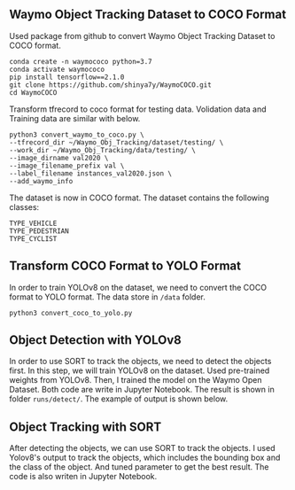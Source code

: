 
## Waymo Object Tracking Dataset to COCO Format
Used package from github to convert Waymo Object Tracking Dataset to COCO format.
```angular2html
conda create -n waymococo python=3.7
conda activate waymococo
pip install tensorflow==2.1.0
git clone https://github.com/shinya7y/WaymoCOCO.git
cd WaymoCOCO
```
Transform tfrecord to coco format for testing data.
Volidation data and Training data are similar with below.
```angular2html
python3 convert_waymo_to_coco.py \
--tfrecord_dir ~/Waymo_Obj_Tracking/dataset/testing/ \
--work_dir ~/Waymo_Obj_Tracking/data/testing/ \
--image_dirname val2020 \
--image_filename_prefix val \
--label_filename instances_val2020.json \
--add_waymo_info
```
The dataset is now in COCO format. The dataset contains the following classes:
```angular2html
TYPE_VEHICLE
TYPE_PEDESTRIAN
TYPE_CYCLIST
```
## Transform COCO Format to YOLO Format
In order to train YOLOv8 on the dataset, we need to convert the COCO format to YOLO format. The data store in `/data` folder.
```angular2html
python3 convert_coco_to_yolo.py
```
## Object Detection with YOLOv8
In order to use SORT to track the objects, we need to detect the objects first. 
In this step, we will train YOLOv8 on the dataset. Used pre-trained weights from YOLOv8. Then, I trained the model on the Waymo Open Dataset.
Both code are write in Jupyter Notebook. The result is shown in folder `runs/detect/`.
The example of output is shown below.

## Object Tracking with SORT
After detecting the objects, we can use SORT to track the objects.
I used Yolov8's output to track the objects, which includes the bounding box and the class of the object.
And tuned parameter to get the best result.
The code is also writen in Jupyter Notebook.